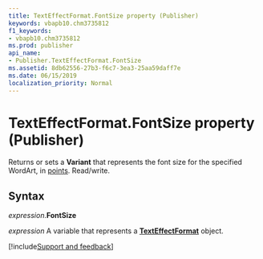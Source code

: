 ```yaml
---
title: TextEffectFormat.FontSize property (Publisher)
keywords: vbapb10.chm3735812
f1_keywords:
- vbapb10.chm3735812
ms.prod: publisher
api_name:
- Publisher.TextEffectFormat.FontSize
ms.assetid: 8db62556-27b3-f6c7-3ea3-25aa59daff7e
ms.date: 06/15/2019
localization_priority: Normal
---
```



# TextEffectFormat.FontSize property (Publisher)

Returns or sets a **Variant** that represents the font size for the specified WordArt, in [points](../language/glossary/vbe-glossary.md#point). Read/write.


## Syntax

_expression_.**FontSize**

_expression_ A variable that represents a **[TextEffectFormat](Publisher.TextEffectFormat.md)** object.



[!include[Support and feedback](~/includes/feedback-boilerplate.md)]